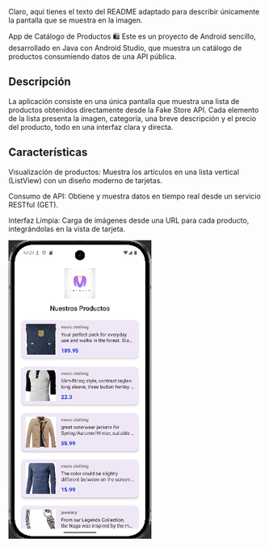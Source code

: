

Claro, aquí tienes el texto del README adaptado para describir únicamente la pantalla que se muestra en la imagen.

App de Catálogo de Productos 🛍️
Este es un proyecto de Android sencillo, desarrollado en Java con Android Studio, que muestra un catálogo de productos consumiendo datos de una API pública.

## Descripción
La aplicación consiste en una única pantalla que muestra una lista de productos obtenidos directamente desde la Fake Store API. Cada elemento de la lista presenta la imagen, categoría, una breve descripción y el precio del producto, todo en una interfaz clara y directa.

## Características
Visualización de productos: Muestra los artículos en una lista vertical (ListView) con un diseño moderno de tarjetas.

Consumo de API: Obtiene y muestra datos en tiempo real desde un servicio RESTful (GET).

Interfaz Limpia: Carga de imágenes desde una URL para cada producto, integrándolas en la vista de tarjeta.

![Texto alternativo para la imagen](imag.png)
